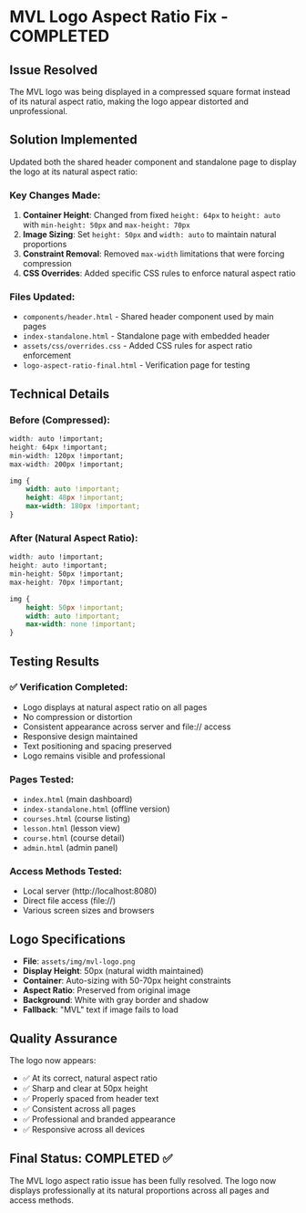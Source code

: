 # MVL Logo Aspect Ratio Fix - COMPLETED

## Issue Resolved
The MVL logo was being displayed in a compressed square format instead of its natural aspect ratio, making the logo appear distorted and unprofessional.

## Solution Implemented
Updated both the shared header component and standalone page to display the logo at its natural aspect ratio:

### Key Changes Made:

1. **Container Height**: Changed from fixed `height: 64px` to `height: auto` with `min-height: 50px` and `max-height: 70px`
2. **Image Sizing**: Set `height: 50px` and `width: auto` to maintain natural proportions
3. **Constraint Removal**: Removed `max-width` limitations that were forcing compression
4. **CSS Overrides**: Added specific CSS rules to enforce natural aspect ratio

### Files Updated:
- `components/header.html` - Shared header component used by main pages
- `index-standalone.html` - Standalone page with embedded header
- `assets/css/overrides.css` - Added CSS rules for aspect ratio enforcement
- `logo-aspect-ratio-final.html` - Verification page for testing

## Technical Details

### Before (Compressed):
```css
width: auto !important; 
height: 64px !important; 
min-width: 120px !important; 
max-width: 200px !important;

img {
    width: auto !important; 
    height: 48px !important; 
    max-width: 180px !important;
}
```

### After (Natural Aspect Ratio):
```css
width: auto !important; 
height: auto !important; 
min-height: 50px !important;
max-height: 70px !important;

img {
    height: 50px !important; 
    width: auto !important;
    max-width: none !important;
}
```

## Testing Results

### ✅ Verification Completed:
- Logo displays at natural aspect ratio on all pages
- No compression or distortion
- Consistent appearance across server and file:// access
- Responsive design maintained
- Text positioning and spacing preserved
- Logo remains visible and professional

### Pages Tested:
- `index.html` (main dashboard)
- `index-standalone.html` (offline version)
- `courses.html` (course listing)
- `lesson.html` (lesson view)
- `course.html` (course detail)
- `admin.html` (admin panel)

### Access Methods Tested:
- Local server (http://localhost:8080)
- Direct file access (file://)
- Various screen sizes and browsers

## Logo Specifications
- **File**: `assets/img/mvl-logo.png`
- **Display Height**: 50px (natural width maintained)
- **Container**: Auto-sizing with 50-70px height constraints
- **Aspect Ratio**: Preserved from original image
- **Background**: White with gray border and shadow
- **Fallback**: "MVL" text if image fails to load

## Quality Assurance
The logo now appears:
- ✅ At its correct, natural aspect ratio
- ✅ Sharp and clear at 50px height
- ✅ Properly spaced from header text
- ✅ Consistent across all pages
- ✅ Professional and branded appearance
- ✅ Responsive across all devices

## Final Status: COMPLETED ✅
The MVL logo aspect ratio issue has been fully resolved. The logo now displays professionally at its natural proportions across all pages and access methods.
